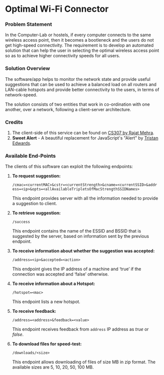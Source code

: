 # Optimal Wi-Fi Connector

### Problem Statement

In the Computer-Lab or hostels, if every computer connects to the same
wireless access point, then it becomes a bootleneck and the users do not
get high-speed connectivity. The requirement is to develop an automated
solution that can help the user in selecting the optimal wireless access
point so as to achieve higher connectivity speeds for all users.

### Solution Overview

The software/app helps to monitor the network state and provide useful
suggestions that can be used to achieve a balanced load on all routers and
LAN-cable hotspots and provide better connectivity to the users, in terms
of network-speed.

The solution consists of two entities that work in co-ordination with one
another, over a network, following a client-server architecture.

### Credits

1. The client-side of this service can be found on [CS307 by Rajat Mehra](https://github.com/rajatmehra2307/CS307).
2. **Sweet Alert** - A beautiful replacement for JavaScript's "Alert" by [Tristan Edwards](tristanedwards.me). 

### Available End-Points

The clients of this software can exploit the following endpoints:

1. **To request suggestion:**

    `/cmac=<currentMAC>&cstr=<currentStrength>&cname=<currentSSID>&addr
ess=<ip>&opts=<allAvailableTripletsOfMacStrengthSSIDNames>`

    This endpoint provides server with all the information needed to provide a
suggestion to client.

2. **To retrieve suggestion:**

    `/success`

    This endpoint contains the name of the ESSID and BSSID that is suggested by
the server, based on information sent by the previous endpoint.

3. **To receive information about whether the suggestion was accepted:**

    `/address=<ip>&accepted=<action>`
    
    This endpoint gives the IP address of a machine and ‘true’ if the connection was
accepted and ‘false’ otherwise.

4. **To receive information about a Hotspot:**

    `/hotspot=<mac>`
    
    This endpoint lists a new hotspot.
    
5. **To receive feedback:**

    `/address=<address>&feedback=<value>`
    
    This endpoint receives feedback from `address` IP address as _true_ or _false_.
    
6. **To download files for speed-test:**

    `/downloads/<size>`
    
    This endpoint allows downloading of files of size <size> MB in zip format. The available sizes are 5, 10, 20, 50, 100 MB.